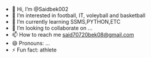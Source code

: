 - 👋 Hi, I’m @Saidbek002
- 👀 I’m interested in football, IT, voleyball and basketball
- 🌱 I’m currently learning SSMS,PYTHON,ETC
- 💞️ I’m looking to collaborate on ...
- 📫 How to reach me said70720bek08@gmail.com
- 😄 Pronouns: ...
- ⚡ Fun fact: athlete

<!---
Saidbek002/Saidbek002 is a ✨ special ✨ repository because its `README.md` (this file) appears on your GitHub profile.
You can click the Preview link to take a look at your changes.
--->
